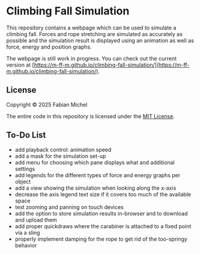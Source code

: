 # Climbing Fall Simulation

This repository contains a webpage which can be used to simulate a climbing fall. Forces and rope stretching are simulated as accurately as possible and the simulation result is displayed using an animation as well as force, energy and position graphs.

The webpage is still work in progress. You can check out the current version at [https://m-ff-m.github.io/climbing-fall-simulation/](https://m-ff-m.github.io/climbing-fall-simulation/).

## License

Copyright © 2025 Fabian Michel

The entire code in this repository is licensed under the [MIT License](LICENSE.md).

## To-Do List

- add playback control: animation speed
- add a mask for the simulation set-up
- add menu for choosing which pane displays what and additional settings
- add legends for the different types of force and energy graphs per object
- add a view showing the simulation when looking along the x-axis
- decrease the axis legend text size if it covers too much of the available space
- test zooming and panning on touch devices
- add the option to store simulation results in-browser and to download and upload them
- add proper quickdraws where the carabiner is attached to a fixed point via a sling
- properly implement damping for the rope to get rid of the too-springy behavior